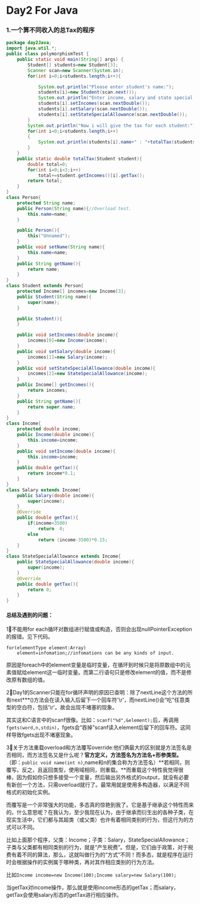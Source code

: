 # Day2 For Java

### 1.一个算不同收入的总Tax的程序

```java
package day2Java;
import java.util.*;
public class polymorphismTest {
    public static void main(String[] args) {
        Student[] students=new Student[3];
        Scanner scan=new Scanner(System.in);
        for(int i=0;i<students.length;i++){

            System.out.println("Please enter student's name:");
            students[i]=new Student(scan.next());
            System.out.println("Enter income, salary and state special allowance in order:");
            students[i].setIncomes(scan.nextDouble());
            students[i].setSalary(scan.nextDouble());
            students[i].setStateSpecialAllowance(scan.nextDouble());
        }
        System.out.println("Now i will give the tax for each student:");
        for(int i=0;i<students.length;i++)
        {
            System.out.println(students[i].name+" : "+totalTax(students[i]));
        }
    }
    public static double totalTax(Student student){
        double total=0;
        for(int i=0;i<3;i++)
            total+=student.getIncomes()[i].getTax();
        return total;
    }
}
class Person{
    protected String name;
    public Person(String name){//Overload test.
        this.name=name;
    }

    public Person(){
        this("Unnamed");
    }
    public void setName(String name){
        this.name=name;
    }
    public String getName(){
        return name;
    }
}
class Student extends Person{
    protected Income[] incomes=new Income[3];
    public Student(String name){
        super(name);
    }

    public Student(){
    }

    public void setIncomes(double income){
        incomes[0]=new Income(income);
    }
    public void setSalary(double income){
        incomes[1]=new Salary(income);
    }
    public void setStateSpecialAllowance(double income){
        incomes[2]=new StateSpecialAllowance(income);
    }
    public Income[] getIncomes(){
        return incomes;
    }
    public String getName(){
        return super.name;
    }
}
class Income{
    protected double income;
    public Income(double income){
        this.income=income;
    }
    public void setIncome(double income){
        this.income=income;
    }
    public double getTax(){
        return income*0.1;
    }
}
class Salary extends Income{
    public Salary(double income){
        super(income);
    }
    @Override
    public double getTax(){
        if(income<3500)
            return  0;
        else
            return (income-3500)*0.15;
    }
}
class StateSpecialAllowance extends Income{
    public StateSpecialAllowance(double income){
        super(income);
    }
    @Override
    public double getTax(){
        return 0;
    }
}
```

#### 总结及遇到的问题：

1⃣️不能用for each循环对数组进行赋值或构造，否则会出现nullPointerException的报错。见下代码。

```
for(elementType element:Array)
    element=infomation;//infomations can be any kinds of input.
```

原因是foreach中的element变量是临时变量，在循环到时候只是将原数组中的元素值赋给element这一临时变量。而第二行语句只是修改element的值，而不是修改原有数组的值。

2⃣️Day1的Scanner只能在for循环声明的原因已查明：除了nextLine这个方法的所有next***()方法会在读入输入后留下一个回车符'\r'，而nextLine()会“吃”任意类型的空白符，包括'\r'。故会出现不堵塞的现象。

其实这和C语言中的scanf很像。比如：`scanf("%d",&element);`后，再调用`fgets(word,n,stdin)`，fgets会“吞掉”scanf读入element后留下的回车符。这同样导致fgets出现不堵塞现象。

3⃣️关于方法重载overload和方法覆写override:他们俩最大的区别就是方法签名是否相同，而方法签名又是什么呢？**官方定义，方法签名为方法名+形参类型。**（即：`public void name(int n)`,name和n的集合称为方法签名）**若相同，则覆写。反之，且返回类型，使用域相同，则重载。**而重载这个特性我觉得很棒，因为假如你只想多接受一个变量，然后输出另外格式的output，就没有必要有新创一个方法，只需overload就行了。最常用就是使用多构造器，以满足不同格式的初始化实例。

​	而覆写是一个非常强大的功能，多态真的惊艳到我了。它是基于继承这个特性而来的。什么意思呢？在我认为，至少我现在认为，由于继承而衍生出的各种子类，在现实生活中，它们都与其超类（或父类）也许有着相同类别的行为，但这行为的方式可以不同。

​	比如上面那个程序，父类：Income；子类：Salary，StateSpecialAllowance；子类与父类都有相同类别的行为，就是“产生税费”。但是，它们由于政策，对于税费有着不同的算法，那么，这就叫做行为的“方式”不同！而多态，就是程序在运行时会根据操作的实例属于哪种类，再对其作相应类别的行为方法。

​	比如`Income income=new Income(100);Income salary=new Salary(100);`

​	当getTax对income操作，那么就是使用income形态的getTax；而salary，getTax会使用salary形态的getTax进行相应操作。